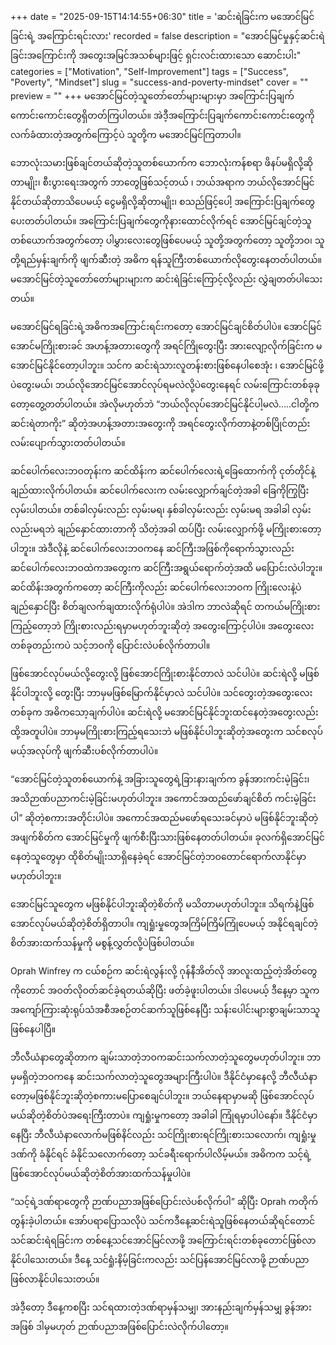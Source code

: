 +++
date = "2025-09-15T14:14:55+06:30"
title = 'ဆင်းရဲခြင်းက မအောင်မြင်ခြင်းရဲ့ အကြောင်းရင်းလား'
recorded = false
description = "အောင်မြင်မှုနှင့်ဆင်းရဲခြင်းအကြောင်းကို အတွေးအမြင်အသစ်များဖြင့် ရှင်းလင်းထားသော ဆောင်းပါး"
categories = ["Motivation", "Self-Improvement"]
tags = ["Success", "Poverty", "Mindset"]
slug = "success-and-poverty-mindset"
cover = ""
preview = ""
+++
မအောင်မြင်တဲ့သူတော်တော်များများမှာ အကြောင်းပြချက်ကောင်းကောင်းတွေရှိတတ်ကြပါတယ်။ အဲဒီ့အကြောင်းပြချက်ကောင်းကောင်းတွေကို လက်ခံထားတဲ့အတွက်ကြောင့်ပဲ သူတို့က မအောင်မြင်ကြတာပါ။

ဘောလုံးသမားဖြစ်ချင်တယ်ဆိုတဲ့သူတစ်ယောက်က ဘောလုံးကန်စရာ ဖိနပ်မရှိလို့ဆိုတာမျိုး၊ စီးပွားရေးအတွက် ဘာတွေဖြစ်သင့်တယ် ၊ ဘယ်အရာက ဘယ်လိုအောင်မြင်နိုင်တယ်ဆိုတာသိပေမယ့် ငွေမရှိလို့ဆိုတာမျိုး၊ စသည်ဖြင့်ပေါ့ အကြောင်းပြချက်တွေပေးတတ်ပါတယ်။ အကြောင်းပြချက်တွေကိုနားထောင်လိုက်ရင် အောင်မြင်ချင်တဲ့သူတစ်ယောက်အတွက်တော့ ပါမွှားလေးတွေဖြစ်ပေမယ့် သူတို့အတွက်တော့ သူတို့ဘဝ၊ သူတို့ရည်မှန်းချက်ကို ဖျက်ဆီးတဲ့ အဓိက ရန်သူကြီးတစ်ယောက်လိုတွေးနေတတ်ပါတယ်။ မအောင်မြင်တဲ့သူတော်တော်များများက ဆင်းရဲခြင်းကြောင့်လို့လည်း လွှဲချတတ်ပါသေးတယ်။

မအောင်မြင်ရခြင်းရဲ့အဓိကအကြောင်းရင်းကတော့ အောင်မြင်ချင်စိတ်ပါပဲ။ အောင်မြင်အောင်မကြိုးစားခင် အဟန့်အတားတွေကို အရင်ကြိုတွေးပြီး အားလျော့လိုက်ခြင်းက မအောင်မြင်နိုင်တော့ပါဘူး။ သင်က ဆင်းရဲသားလူတန်းစားဖြစ်နေပါစေအုံး ၊ အောင်မြင်ဖို့ပဲတွေးမယ်၊ ဘယ်လိုအောင်မြင်အောင်လုပ်ရမလဲလို့ပဲတွေးနေရင် လမ်းကြောင်းတစ်ခုခုတော့တွေ့တတ်ပါတယ်။ အဲလိုမဟုတ်ဘဲ “ဘယ်လိုလုပ်အောင်မြင်နိုင်ပါ့မလဲ…..ငါတို့က ဆင်းရဲတာကိုး” ဆိုတဲ့အဟန့်အတားအတွေးကို အရင်တွေးလိုက်တာနဲ့တစ်ပြိုင်တည်း လမ်းပျောက်သွားတတ်ပါတယ်။

ဆင်ပေါက်လေးဘဝတုန်းက ဆင်ထိန်းက ဆင်ပေါက်လေးရဲ့ခြေထောက်ကို ငုတ်တိုင်နဲ့ချည်ထားလိုက်ပါတယ်။ ဆင်ပေါက်လေးက လမ်းလျှောက်ချင်တဲ့အခါ ခြေကိုကြွပြီးလှမ်းပါတယ်။ တစ်ခါလှမ်းလည်း လှမ်းမရ၊ နှစ်ခါလှမ်းလည်း လှမ်းမရ အခါခါ လှမ်းလည်းမရဘဲ ချည်နှောင်ထားတာကို သိတဲ့အခါ ထပ်ပြီး လမ်းလျှောက်ဖို့ မကြိုးစားတော့ပါဘူး။ အဲဒီလိုနဲ့ ဆင်ပေါက်လေးဘဝကနေ ဆင်ကြီးအဖြစ်ကိုရောက်သွားလည်း ဆင်ပေါက်လေးဘဝထဲကအတွေးက ဆင်ကြီးအရွယ်ရောက်တဲ့အထိ မပြောင်းလဲပါဘူး။ ဆင်ထိန်းအတွက်ကတော့ ဆင်ကြီးကိုလည်း ဆင်ပေါက်လေးဘဝက ကြိုးလေးနဲ့ပဲ ချည်နှောင်ပြီး စိတ်ချလက်ချထားလိုက်ရုံပါပဲ။ အဲဒါက ဘာလဲဆိုရင် တကယ်မကြိုးစားကြည့်တော့ဘဲ ကြိုးစားလည်းရမှာမဟုတ်ဘူးဆိုတဲ့ အတွေးကြောင့်ပါပဲ။ အတွေးလေးတစ်ခုတည်းကပဲ သင့်ဘဝကို ပြောင်းလဲပစ်လိုက်တာပါ။

ဖြစ်အောင်လုပ်မယ်လို့တွေးလို့ ဖြစ်အောင်ကြိုးစားနိုင်တာလဲ သင်ပါပဲ။ ဆင်းရဲလို့ မဖြစ်နိုင်ပါဘူးလို့ တွေးပြီး ဘာမှမဖြစ်မြောက်နိုင်မှာလဲ သင်ပါပဲ။ သင်တွေးတဲ့အတွေးလေးတစ်ခုက အဓိကသော့ချက်ပါပဲ။
ဆင်းရဲလို့ မအောင်မြင်နိုင်ဘူးထင်နေတဲ့အတွေးလည်း ထို့အတူပါပဲ။ ဘာမှမကြိုးစားကြည့်ရသေးဘဲ မဖြစ်နိုင်ပါဘူးဆိုတဲ့အတွေးက သင်စလုပ်မယ့်အလုပ်ကို ဖျက်ဆီးပစ်လိုက်တာပါပဲ။

“အောင်မြင်တဲ့သူတစ်ယောက်နဲ့ အခြားသူတွေရဲ့ခြားနားချက်က ခွန်အားကင်းမဲ့ခြင်း၊ အသိဉာဏ်ပညာကင်းမဲ့ခြင်းမဟုတ်ပါဘူး။ အကောင်အထည်ဖော်ချင်စိတ် ကင်းမဲ့ခြင်းပါ” ဆိုတဲ့စကားအတိုင်းပါပဲ။ အကောင်အထည်မဖော်ရသေးခင်မှာပဲ မဖြစ်နိုင်ဘူးဆိုတဲ့အဖျက်စိတ်က အောင်မြင်မှုကို ဖျက်စီးပြီးသားဖြစ်နေတတ်ပါတယ်။ ခုလက်ရှိအောင်မြင်နေတဲ့သူတွေမှာ ထိုစိတ်မျိုးသာရှိနေခဲ့ရင် အောင်မြင်တဲ့ဘဝတောင်ရောက်လာနိုင်မှာမဟုတ်ပါဘူး။

အောင်မြင်သူတွေက မဖြစ်နိုင်ပါဘူးဆိုတဲ့စိတ်ကို မသိတာမဟုတ်ပါဘူး။ သိရက်နဲ့ဖြစ်အောင်လုပ်မယ်ဆိုတဲ့စိတ်ရှိတာပါ။ ကျရှုံးမှုတွေအကြိမ်ကြိမ်ကြုံပေမယ့် အနိုင်ရချင်တဲ့စိတ်အားထက်သန်မှုကို မစွန့်လွှတ်လို့ပဲဖြစ်ပါတယ်။

Oprah Winfrey က ငယ်စဉ်က ဆင်းရဲလွန်းလို့ ဂုန်နီအိတ်လို အာလူးထည့်တဲ့အိတ်တွေကိုတောင် အဝတ်လိုဝတ်ဆင်ခဲ့ရတယ်ဆိုပြီး ဖတ်ခဲ့ဖူးပါတယ်။ ဒါပေမယ့် ဒီနေ့မှာ သူကအကျော်ကြားဆုံးရုပ်သံအစီအစဉ်တင်ဆက်သူဖြစ်နေပြီး သန်းပေါင်းများစွာချမ်းသာသူဖြစ်နေပါပြီ။

ဘီလီယံနာတွေဆိုတာက ချမ်းသာတဲ့ဘဝကဆင်းသက်လာတဲ့သူတွေမဟုတ်ပါဘူး။ ဘာမှမရှိတဲ့ဘဝကနေ ဆင်းသက်လာတဲ့သူတွေအများကြီးပါပဲ။ ဒီနိုင်ငံမှာနေလို့ ဘီလီယံနာတော့မဖြစ်နိုင်ဘူးဆိုတဲ့စကားမပြောစေချင်ပါဘူး။ ဘယ်နေရာမှာမဆို ဖြစ်အောင်လုပ်မယ်ဆိုတဲ့စိတ်ပဲအရေးကြီးတာပဲ။ ကျရှုံးမှုကတော့ အခါခါ ကြုံရမှာပါပဲနော်။ ဒီနိုင်ငံမှာနေပြီး ဘီလီယံနာလောက်မဖြစ်နိင်လည်း သင်ကြိုးစားရင်ကြိုးစားသလောက်၊ ကျရှုံးမှုဒဏ်ကို ခံနိုင်ရင် ခံနိုင်သလောက်တော့ သင်ခရီးရောက်ပါလိမ့်မယ်။ အဓိကက သင့်ရဲ့ ဖြစ်အောင်လုပ်မယ်ဆိုတဲ့စိတ်အားထက်သန်မှုပါပဲ။

“သင့်ရဲ့ဒဏ်ရာတွေကို ဉာဏ်ပညာအဖြစ်ပြောင်းလဲပစ်လိုက်ပါ” ဆိုပြီး Oprah ကတိုက်တွန်းခဲ့ပါတယ်။
အော်ပရာပြောသလိုပဲ သင်ကဒီနေ့ဆင်းရဲသူဖြစ်နေတယ်ဆိုရင်တောင် သင်ဆင်းရဲရခြင်းက တစ်နေ့သင်အောင်မြင်လာဖို့ အကြောင်းရင်းတစ်ခုတောင်ဖြစ်လာနိုင်ပါသေးတယ်။ ဒီနေ့ သင်ရှုံးနိမ့်ခြင်းကလည်း သင်ပြန်အောင်မြင်လာဖို့ ဉာဏ်ပညာဖြစ်လာနိုင်ပါသေးတယ်။

အဲဒီ့တော့ ဒီနေ့ကစပြီး သင်ရထားတဲ့ဒဏ်ရာမှန်သမျှ၊ အားနည်းချက်မှန်သမျှ ခွန်အားအဖြစ် ဒါမှမဟုတ် ဉာဏ်ပညာအဖြစ်ပြောင်းလဲလိုက်ပါတော့။